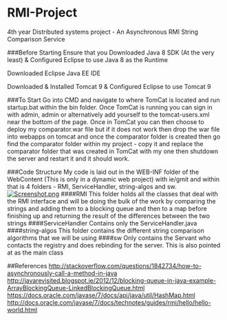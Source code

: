# RMI-Project
4th year Distributed systems project - An Asynchronous RMI String Comparison Service

###Before Starting
Ensure that you
Downloaded Java 8 SDK (At the very least) & Configured Eclipse to use Java 8 as the Runtime

Downloaded Eclipse Java EE IDE

Downloaded & Installed Tomcat 9 & Configured Eclipse to use Tomcat 9

###To Start
Go into CMD and navigate to where TomCat is located and run startup.bat within the bin folder.
Once TomCat is running you can sign in with admin, admin or alternatively add yourself to the tomcat-users.xml near the bottom of the page. Once in TomCat you can then choose to deploy my comparator.war file but if it does not work then drop the war file into webapps on tomcat and once the comparator folder is created then go find the comparator folder within my project - copy it and replace the comparator folder that was created in TomCat with my one then shutdown the server and restart it and it should work.

###Code Structure
My code is laid out in the WEB-INF folder of the WebContent (This is only in a dynamic web project) with ie/gmit and within that is 4 folders - RMI, ServiceHandler, string-algos and sw.
[![Screenshot.png](https://s28.postimg.org/j4q8x03od/Screenshot.png)](https://postimg.org/image/og55hppqx/)
####RMI
This folder holds all the classes that deal with the RMI interface and will be doing the bulk of the work by comparing the strings and adding them to a blocking queue and then to a map before finishing up and returning the result of the differences between the two strings
####ServiceHandler
Contains only the ServiceHandler.java
####string-algos
This folder contains the different string comparison algorithms that we will be using
####sw
Only contains the Servant who contacts the registry and does rebinding for the server. This is also pointed at as the main class

##References
http://stackoverflow.com/questions/1842734/how-to-asynchronously-call-a-method-in-java
http://javarevisited.blogspot.ie/2012/12/blocking-queue-in-java-example-ArrayBlockingQueue-LinkedBlockingQueue.html
https://docs.oracle.com/javase/7/docs/api/java/util/HashMap.html
http://docs.oracle.com/javase/7/docs/technotes/guides/rmi/hello/hello-world.html
